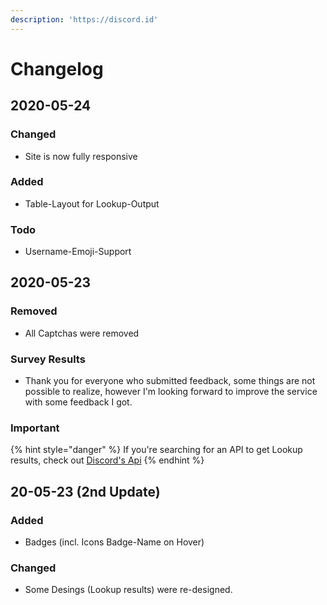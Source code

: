 ```yaml
---
description: 'https://discord.id'
---
```


# Changelog

## 2020-05-24

### Changed

* Site is now fully responsive

### Added

* Table-Layout for Lookup-Output

### Todo

* Username-Emoji-Support

## 2020-05-23

### Removed

* All Captchas were removed

### Survey Results

* Thank you for everyone who submitted feedback, some things are not possible to realize, however I'm looking forward to improve the service with some feedback I got.

### Important

{% hint style="danger" %}
If you're searching for an API to get Lookup results, check out [Discord's Api](https://discord.com/developers/docs/resources/user#get-user)
{% endhint %}

## 20-05-23 \(2nd Update\)

### Added

* Badges \(incl. Icons Badge-Name on Hover\)

### Changed

* Some Desings \(Lookup results\) were re-designed.

